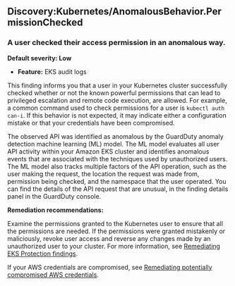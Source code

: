Discovery:Kubernetes/AnomalousBehavior.PermissionChecked
--------------------------------------------------------

### A user checked their access permission in an anomalous way.

**Default severity: Low**

* **Feature:** EKS audit logs

This finding informs you that a user in your Kubernetes cluster successfully checked whether or not the known powerful permissions that can lead to privileged escalation and remote code execution, are allowed. For example, a common command used to check permissions for a user is `kubectl auth can-i`. If this behavior is not expected, it may indicate either a configuration mistake or that your credentials have been compromised.

The observed API was identified as anomalous by the GuardDuty anomaly detection machine learning (ML) model. The ML model evaluates all user API activity within your Amazon EKS cluster and identifies anomalous events that are associated with the techniques used by unauthorized users. The ML model also tracks multiple factors of the API operation, such as the user making the request, the location the request was made from, permission being checked, and the namespace that the user operated. You can find the details of the API request that are unusual, in the finding details panel in the GuardDuty console.

**Remediation recommendations:**

Examine the permissions granted to the Kubernetes user to ensure that all the permissions are needed. If the permissions were granted mistakenly or maliciously, revoke user access and reverse any changes made by an unauthorized user to your cluster. For more information, see [Remediating EKS Protection findings](https://docs.aws.amazon.com/guardduty/latest/ug/guardduty-remediate-kubernetes.html).

If your AWS credentials are compromised, see [Remediating potentially compromised AWS credentials](https://docs.aws.amazon.com/guardduty/latest/ug/compromised-creds.html).